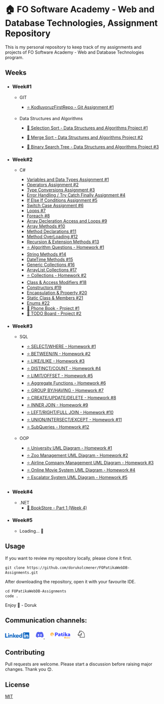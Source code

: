 # 🏠 FO Software Academy - Web and Database Technologies, Assignment Repository

This is my personal repository to keep track of my assignments and projects of FO Software Academy - Web and Database Technologies program.

## Weeks

- ### Week#1

  - GIT

    - [⭐ KodluyoruzFirstRepo - Git Assignment #1](weeks/W1/Git.md)

  - Data Structures and Algorithms

    - [🚀 Selection Sort - Data Structures and Algorithms Project #1](/weeks/W1/SelectionSort.md)

    - [🚀 Merge Sort - Data Structures and Algorithms Project #2](/weeks/W1/MergeSort.md)

    - [🚀 Binary Search Tree - Data Structures and Algorithms Project #3](/weeks/W1/BinarySearchTree.md)

- ### Week#2

  - C#

    - [Variables and Data Types Assignment #1](/weeks/W2/VariablesandDataTypes.md)
    - [Operators Assignment #2](/weeks/W2/Operators.md)
    - [Type Conversions Assignment #3](/weeks/W2/TypeConversion.md)
    - [Error Handling / Try Catch Finally Assignment #4](/weeks/W2/TCF.md)
    - [If Else If Conditions Assignment #5](/weeks/W2/ifelse.md)
    - [Switch Case Assignment #6](/weeks/W2/switchcase.md)
    - [Loops #7](/weeks/W2/loops.md)
    - [Foreach #8](/weeks/W2/foreach.md)
    - [Array Decleration Access and Loops #9](/weeks/W2/arraydecleration.md)
    - [Array Methods #10](/weeks/W2/arraymethods.md)
    - [Method Declarations #11](/weeks/W2/methoddeclare.md)
    - [Method OverLoading #12](/weeks/W2/methodoverloading.md)
    - [Recursion & Extension Methods #13](/weeks/W2/recextend.md)
    - [⭐ Algorithm Questions - Homework #1](/weeks/W2/Homework1.md)
    - [String Methods #14](/weeks/W2/stringmethods.md)
    - [DateTime Methods #15](/weeks/W2/datetimemethods.md)
    - [Generic Collections #16](/weeks/W2/collections.md)
    - [ArrayList Collections #17](/weeks/W2/arraylist.md)
    - [⭐ Collections - Homework #2](/weeks/W2/Homework2/Homework2.md)
    - [Class & Access Modifiers #18](/weeks/W2/classaccess.md)
    - [Constructors #19](/weeks/W2/constructor.md)
    - [Encapsulation & Property #20](/weeks/W2/encapprop.md)
    - [Static Class & Members #21](/weeks/W2/staticclass.md)
    - [Enums #22](/weeks/W2/enums.md)
    - [🚀 Phone Book - Project #1](/weeks/W2/Project1/)
    - [🚀 TODO Board - Project #2](/weeks/W2/Project2/)

- ### Week#3

  - SQL

    - [⭐ SELECT/WHERE - Homework #1](/weeks/W3/SQL/Homework1.md)
    - [⭐ BETWEEN/IN - Homework #2](/weeks/W3/SQL/Homework2.md)
    - [⭐ LIKE/ILIKE - Homework #3](/weeks/W3/SQL/Homework3.md)
    - [⭐ DISTINCT/COUNT - Homework #4](/weeks/W3/SQL/Homework4.md)
    - [⭐ LIMIT/OFFSET - Homework #5](/weeks/W3/SQL/Homework5.md)
    - [⭐ Aggregate Functions - Homework #6](/weeks/W3/SQL/Homework6.md)
    - [⭐ GROUP BY/HAVING - Homework #7](/weeks/W3/SQL/Homework7.md)
    - [⭐ CREATE/UPDATE/DELETE - Homework #8](/weeks/W3/SQL/Homework8.md)
    - [⭐ INNER JOIN - Homework #9](/weeks/W3/SQL/Homework9.md)
    - [⭐ LEFT/RIGHT/FULL JOIN - Homework #10](/weeks/W3/SQL/Homework10.md)
    - [⭐ UNION/INTERSECT/EXCEPT - Homework #11](/weeks/W3/SQL/Homework11.md)
    - [⭐ SubQueries - Homework #12](/weeks/W3/SQL/Homework12.md)

  - OOP

    - [⭐ University UML Diagram - Homework #1](/weeks/W3/OOP/UniversityDiagram.md)
    - [⭐ Zoo Management UML Diagram - Homework #2](/weeks/W3/OOP/ZooManagementDiagram.md)
    - [⭐ Airline Company Management UML Diagram - Homework #3](/weeks/W3/OOP/AirlineCompany.md)
    - [⭐ Online Movie System UML Diagram - Homework #4](/weeks/W3/OOP/OnlineMovie.md)
    - [⭐ Escalator System UML Diagram - Homework #5](/weeks/W3/OOP/EscalatorSimulation.md)

- ### Week#4

  - .NET
    - [🚀 BookStore - Part 1 (Week 4)](/weeks/W4/)

- ### Week#5
  - Loading... 🤩

## Usage

If you want to review my repository locally, please clone it first.

```
git clone https://github.com/dorukolcmener/FOPatikaWebDB-Assignments.git
```

After downloading the repository, open it with your favourite IDE.

```
cd FOPatikaWebDB-Assignments
code .
```

Enjoy 🚀 - Doruk

## Communication channels:

<a href="https://www.linkedin.com/in/dorukolcmener/"><img src="assets/LinkedIn-Blue-96-2x.png" height=20 /></a> &emsp;
<a href="https://discord.com/users/772126247685718036" target="_blank">
<img src="assets/discord.svg" height=25/>
</a> &emsp;
<a href="https://app.patika.dev/kaolin"><img src="assets/newPatikaLogo.svg" height=20/></a> &emsp;
<a href="https://lichess.org/@/dorukovic"><img src="assets/Lichess_Logo.svg" height=30 /></a>

## Contributing

Pull requests are welcome. Please start a discussion before raising major changes. Thank you 😊.

## License

[MIT](LICENSE)
